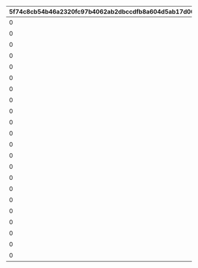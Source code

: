 |5f74c8cb54b46a2320fc97b4062ab2dbccdfb8a604d5ab17d000a03036d89a4c|5a22f5e486fa16a4a5839bf8fe17e9f70075bfc8ae8d9576359aaa96bf3fadd3|5b30e8da4c61b6e2958b33d5efb1b6c8419ceb4f3e1861de7c1067c4c1bbbcef|03fbc5c4ac876582c1552343ddb455de22cd5992c457d3aee328dbb00d422ef7|98a27cc7028c0233ef53da41745840eddbbbc60568bb8a4ad4bd7ad2411132da|17c56c0d3da3841686fdeb05e512d40ea29e601ffb9801ebb8eb99b884046091|a27759c3a6acbe38f8f49d51090aa6fbe0a8ae14af96b3420b975c7802d0ae1b|c0336d1bfba7c2dd9a909d20d1782f096b356b357b59fdd56dbd1b0961428a96|ffc754484bc84c9192481ba03f315b6eef4d0d6bc19893908ccd80947a2dc725|87e76d4e401f799399156f15610084da1fba95d8d3c40f7ab618cc980af544a5|19c784c5ab2712dcfef2e2231ff08045774c42591155f8319c288cc55e76890e|756bfd7527f24a011c5789e159cf1c8ee76b1f7e0ae80fd0a32369795d902e8d|81b8f68f9a4cc75f9abc33e7a4c6cc5abc8849b8e494fe94d3804e8428625969|5e8f646b631eb45d7f5457427d8b6941bcc5ad4c21ace0f6ecd443cd0d17754e|f03dac3ae2bb7dda53b65c24467b836a41cea43a80d34897270b2aad1dc54307|e41255a4e9165f5e9e306af67aecffe9a50c3e73cf473dc51513ff3396124757|4221d04f72aaab513acc0a127cff1b855967213d5e35be818a4f645a891ebaf0|7cebcd40c294f999e91727b8550ed48b28c0326a11b0786f1fab86ccaf9c182b|
| --- | --- | --- | --- | --- | --- | --- | --- | --- | --- | --- | --- | --- | --- | --- | --- | --- | --- |
|0|1|1001|0|王都滅亡までのカウントダウン　～04/01 23：59|1000000000000|500000000001|1001001|2019/04/01|bgm_M220|1|bgm_M220|ロボリマ来襲！|480|4004101|1|100584|2019/04/01 7:59:59|
|0|1|1001|0|王都滅亡までのカウントダウン　～04/01 23：59|500000000000|300000000001|1001002|2019/04/01 8:00:00|bgm_M220|2|bgm_M220|ロボリマ来襲！|300|4004102|2|100584|2019/04/01 12:59:59|
|0|1|1001|0|王都滅亡までのカウントダウン　～04/01 23：59|300000000000|100000000001|1001003|2019/04/01 13:00:00|bgm_M220|3|bgm_M220|ロボリマ来襲！|300|4004103|3|100584|2019/04/01 17:59:59|
|0|1|1001|0|王都滅亡までのカウントダウン　～04/01 23：59|100000000000|50000000001|1001001|2019/04/01 18:00:00|bgm_M220|4|bgm_M220|ロボリマ来襲！|120|4004104|1|100584|2019/04/01 19:59:59|
|0|1|1001|0|王都滅亡までのカウントダウン　～04/01 23：59|50000000000|0|1001002|2019/04/01 20:00:00|bgm_M220|5|bgm_M220|ロボリマ来襲！|240|0|2|100584|2019/04/01 23:59:59|
|0|1|1001|0|王都滅亡までのカウントダウン　～04/01 23：59|0|0|1001004|2019/04/01|bgm_M220|8|bgm_M220|ロボリマ来襲！|480|4004109|1|100584|2019/04/01 7:59:59|
|0|1|1001|0|王都滅亡までのカウントダウン　～04/01 23：59|0|0|1001005|2019/04/01 8:00:00|bgm_M220|9|bgm_M220|ロボリマ来襲！|300|0|2|100584|2019/04/01 12:59:59|
|0|1|1001|0|王都滅亡までのカウントダウン　～04/01 23：59|0|0|1001006|2019/04/01 13:00:00|bgm_M220|10|bgm_M220|ロボリマ来襲！|300|0|3|100584|2019/04/01 17:59:59|
|0|1|1001|0|王都滅亡までのカウントダウン　～04/01 23：59|0|0|1001004|2019/04/01 18:00:00|bgm_M220|11|bgm_M220|ロボリマ来襲！|180|0|1|100584|2019/04/01 20:59:59|
|0|1|1001|0|王都滅亡までのカウントダウン　～04/01 23：59|0|0|1001005|2019/04/01 21:00:00|bgm_M220|12|bgm_M220|ロボリマ来襲！|180|0|2|100584|2019/04/01 23:59:59|
|0|1|1002|0|バトル オブ ランドソル 巨影復活　～04/01 23：59|2500000000000|1250000000001|1002001|2020/04/01|bgm_M220|15|bgm_M220|巨影復活|480|4004101|1|100584|2020/04/01 7:59:59|
|0|1|1002|0|バトル オブ ランドソル 巨影復活　～04/01 23：59|1250000000000|750000000001|1002002|2020/04/01 8:00:00|bgm_M220|16|bgm_M220|巨影復活|300|4004102|2|100584|2020/04/01 12:59:59|
|0|1|1002|0|バトル オブ ランドソル 巨影復活　～04/01 23：59|750000000000|250000000001|1002003|2020/04/01 13:00:00|bgm_M220|17|bgm_M220|巨影復活|300|4004103|3|100584|2020/04/01 17:59:59|
|0|1|1002|0|バトル オブ ランドソル 巨影復活　～04/01 23：59|250000000000|125000000001|1002001|2020/04/01 18:00:00|bgm_M220|18|bgm_M220|巨影復活|120|4004104|1|100584|2020/04/01 19:59:59|
|0|1|1002|0|バトル オブ ランドソル 巨影復活　～04/01 23：59|125000000000|0|1002002|2020/04/01 20:00:00|bgm_M220|19|bgm_M220|巨影復活|240|0|2|100584|2020/04/01 23:59:59|
|0|1|1002|0|バトル オブ ランドソル 巨影復活　～04/01 23：59|0|0|1002004|2020/04/01|bgm_M220|22|bgm_M220|巨影復活|480|4004109|1|100584|2020/04/01 7:59:59|
|0|1|1002|0|バトル オブ ランドソル 巨影復活　～04/01 23：59|0|0|1002005|2020/04/01 8:00:00|bgm_M220|23|bgm_M220|巨影復活|300|0|2|100584|2020/04/01 12:59:59|
|0|1|1002|0|バトル オブ ランドソル 巨影復活　～04/01 23：59|0|0|1002006|2020/04/01 13:00:00|bgm_M220|24|bgm_M220|巨影復活|300|0|3|100584|2020/04/01 17:59:59|
|0|1|1002|0|バトル オブ ランドソル 巨影復活　～04/01 23：59|0|0|1002004|2020/04/01 18:00:00|bgm_M220|25|bgm_M220|巨影復活|180|0|1|100584|2020/04/01 20:59:59|
|0|1|1002|0|バトル オブ ランドソル 巨影復活　～04/01 23：59|0|0|1002005|2020/04/01 21:00:00|bgm_M220|26|bgm_M220|巨影復活|60|0|2|100584|2020/04/01 21:59:59|
|0|1|1002|0|バトル オブ ランドソル 巨影復活　～04/01 23：59|0|0|1002006|2020/04/01 22:00:00|bgm_M220|27|bgm_M220|巨影復活|60|0|3|100584|2020/04/01 22:59:59|
|0|1|1002|0|バトル オブ ランドソル 巨影復活　～04/01 23：59|0|0|1002004|2020/04/01 23:00:00|bgm_M220|28|bgm_M220|巨影復活|60|0|1|100584|2020/04/01 23:59:59|